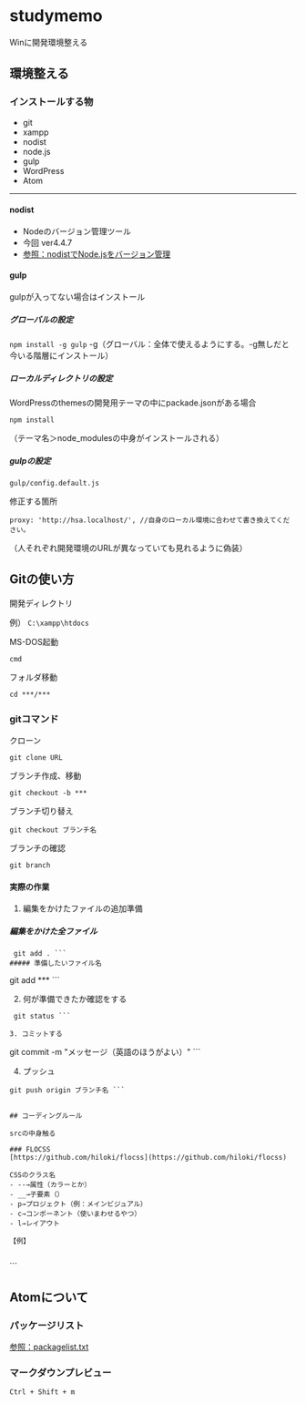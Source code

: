 # studymemo
Winに開発環境整える

## 環境整える

### インストールする物
- git
- xampp
- nodist
- node.js
- gulp
- WordPress
- Atom

***
#### nodist
- Nodeのバージョン管理ツール
- 今回 ver4.4.7
- [参照：nodistでNode.jsをバージョン管理](http://qiita.com/satoyan419/items/56e0b5f35912b9374305)


#### gulp
gulpが入ってない場合はインストール
##### グローバルの設定
``` npm install -g gulp ```
-g（グローバル：全体で使えるようにする。-g無しだと今いる階層にインストール）

##### ローカルディレクトリの設定
WordPressのthemesの開発用テーマの中にpackade.jsonがある場合

``` npm install ```

（テーマ名＞node_modulesの中身がインストールされる）

##### gulpの設定

``` gulp/config.default.js ```

修正する箇所
```
proxy: 'http://hsa.localhost/', //自身のローカル環境に合わせて書き換えてください。
```
（人それぞれ開発環境のURLが異なっていても見れるように偽装）

## Gitの使い方
開発ディレクトリ

例）
``` C:\xampp\htdocs ```

MS-DOS起動

``` cmd ```

フォルダ移動

``` cd ***/*** ```

### gitコマンド
クローン

``` git clone URL ```

ブランチ作成、移動

``` git checkout -b *** ```

ブランチ切り替え

``` git checkout ブランチ名 ```

ブランチの確認

``` git branch ```

#### 実際の作業

1. 編集をかけたファイルの追加準備
 ##### 編集をかけた全ファイル
```
 git add . ```
##### 準備したいファイル名
```
git add *** ```

2. 何が準備できたか確認をする
```
 git status ```

3. コミットする
```  
git commit -m "メッセージ（英語のほうがよい）" ```

4. プッシュ
```
git push origin ブランチ名 ```


## コーディングルール

srcの中身触る

### FLOCSS
[https://github.com/hiloki/flocss](https://github.com/hiloki/flocss)

CSSのクラス名
- --→属性（カラーとか）
- __→子要素（）
- p→プロジェクト（例：メインビジュアル）
- c→コンポーネント（使いまわせるやつ）
- l→レイアウト

【例】
```
<dl class="c-block">
  <dt class="c-block__h"></dt>
  <dd class="c-block__data">
    <img src="" alt="" class="c-block__img--big">
  </dd>
  <dd class="c-block__data">
    <img src="" alt="" class="c-block__img--small">
  </dd>
</dl>
```

## Atomについて
### パッケージリスト

[参照：packagelist.txt](https://github.com/yat8823jp/atomcy/blob/master/packagelist.txt)

### マークダウンプレビュー
``` Ctrl + Shift + m ```
